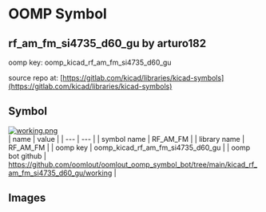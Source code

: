 # OOMP Symbol  
## rf_am_fm_si4735_d60_gu  by arturo182  
  
oomp key: oomp_kicad_rf_am_fm_si4735_d60_gu  
  
source repo at: [https://gitlab.com/kicad/libraries/kicad-symbols](https://gitlab.com/kicad/libraries/kicad-symbols)  
## Symbol  
  
[![working.png](working_600.png)](working.png)  
| name | value | 
| --- | --- | 
| symbol name | RF_AM_FM | 
| library name | RF_AM_FM | 
| oomp key | oomp_kicad_rf_am_fm_si4735_d60_gu | 
| oomp bot github | https://github.com/oomlout/oomlout_oomp_symbol_bot/tree/main/kicad_rf_am_fm_si4735_d60_gu/working | 
## Images  
